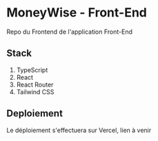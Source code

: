 # MoneyWise - Front-End

Repo du Frontend de l'application Front-End

## Stack

1. TypeScript
2. React
3. React Router
4. Tailwind CSS

## Deploiement

Le déploiement s'effectuera sur Vercel, lien à venir
